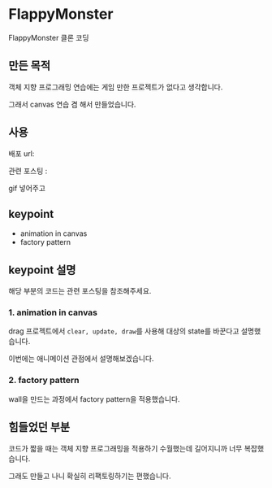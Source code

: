 # FlappyMonster

FlappyMonster 클론 코딩

## 만든 목적

객체 지향 프로그래밍 연습에는 게임 만한 프로젝트가 없다고 생각합니다.

그래서 canvas 연습 겸 해서 만들었습니다.

## 사용

배포 url:

관련 포스팅 :

gif 넣어주고

## keypoint

- animation in canvas
- factory pattern

## keypoint 설명

해당 부분의 코드는 관련 포스팅을 참조해주세요.

### 1. animation in canvas

drag 프로젝트에서 `clear, update, draw`를 사용해 대상의 state를 바꾼다고 설명했습니다.

이번에는 애니메이션 관점에서 설명해보겠습니다.

### 2. factory pattern

wall을 만드는 과정에서 factory pattern을 적용했습니다.

## 힘들었던 부분

코드가 짧을 때는 객체 지향 프로그래밍을 적용하기 수월했는데 길어지니까 너무 복잡했습니다.

그래도 만들고 나니 확실히 리팩토링하기는 편했습니다.
